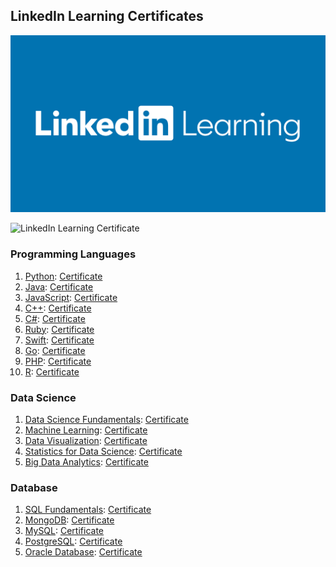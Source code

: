 ## LinkedIn Learning Certificates

![LinkedIn Learning Certificate](https://github.com/biesiada/certificates/raw/0b56f899eb9af85b17b2fcafbcf281515e2328be/linkedin%20learning.jpg)

<img src="https://git.io/JWZ13" alt="LinkedIn Learning Certificate" width="300">


### Programming Languages

1. [Python](https://www.linkedin.com/learning/path/learn-python): [Certificate](https://www.example.com/certificates/python)
2. [Java](https://www.linkedin.com/learning/path/learn-java): [Certificate](https://www.example.com/certificates/java)
3. [JavaScript](https://www.linkedin.com/learning/path/learn-javascript): [Certificate](https://www.example.com/certificates/javascript)
4. [C++](https://www.linkedin.com/learning/path/learn-c-plus-plus): [Certificate](https://www.example.com/certificates/cpp)
5. [C#](https://www.linkedin.com/learning/path/learn-c-sharp): [Certificate](https://www.example.com/certificates/csharp)
6. [Ruby](https://www.linkedin.com/learning/path/learn-ruby): [Certificate](https://www.example.com/certificates/ruby)
7. [Swift](https://www.linkedin.com/learning/path/learn-swift): [Certificate](https://www.example.com/certificates/swift)
8. [Go](https://www.linkedin.com/learning/path/learn-go): [Certificate](https://www.example.com/certificates/go)
9. [PHP](https://www.linkedin.com/learning/path/learn-php): [Certificate](https://www.example.com/certificates/php)
10. [R](https://www.linkedin.com/learning/path/learn-r): [Certificate](https://www.example.com/certificates/r)

### Data Science

1. [Data Science Fundamentals](https://www.linkedin.com/learning/path/data-science-foundations): [Certificate](https://www.example.com/certificates/data-science-fundamentals)
2. [Machine Learning](https://www.linkedin.com/learning/path/machine-learning): [Certificate](https://www.example.com/certificates/machine-learning)
3. [Data Visualization](https://www.linkedin.com/learning/path/data-visualization): [Certificate](https://www.example.com/certificates/data-visualization)
4. [Statistics for Data Science](https://www.linkedin.com/learning/path/statistics-for-data-science): [Certificate](https://www.example.com/certificates/statistics-data-science)
5. [Big Data Analytics](https://www.linkedin.com/learning/path/big-data-analytics): [Certificate](https://www.example.com/certificates/big-data-analytics)

### Database

1. [SQL Fundamentals](https://www.linkedin.com/learning/path/sql-essential-training): [Certificate](https://www.example.com/certificates/sql-fundamentals)
2. [MongoDB](https://www.linkedin.com/learning/path/mongodb-essential-training): [Certificate](https://www.example.com/certificates/mongodb)
3. [MySQL](https://www.linkedin.com/learning/path/learning-mysql-development): [Certificate](https://www.example.com/certificates/mysql)
4. [PostgreSQL](https://www.linkedin.com/learning/path/learning-postgresql): [Certificate](https://www.example.com/certificates/postgresql)
5. [Oracle Database](https://www.linkedin.com/learning/path/learning-oracle-database): [Certificate](https://www.example.com/certificates/oracle-database)
